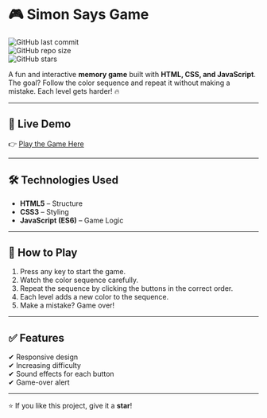 # 🎮 Simon Says Game  

![GitHub last commit](https://img.shields.io/github/last-commit/neel-ghori15/Littel-Projects?color=blue&style=flat-square)  
![GitHub repo size](https://img.shields.io/github/repo-size/neel-ghori15/Littel-Projects?color=green&style=flat-square)  
![GitHub stars](https://img.shields.io/github/stars/neel-ghori15/Littel-Projects?style=social)  

A fun and interactive **memory game** built with **HTML, CSS, and JavaScript**.  
The goal? Follow the color sequence and repeat it without making a mistake. Each level gets harder! 🔥  

---

## 🚀 Live Demo  
👉 [Play the Game Here](https://neel-ghori15.github.io/Littel-Projects/simon-says_game/)  

---

## 🛠 Technologies Used  
- **HTML5** – Structure  
- **CSS3** – Styling  
- **JavaScript (ES6)** – Game Logic  

---

## 🎯 How to Play  
1. Press any key to start the game.  
2. Watch the color sequence carefully.  
3. Repeat the sequence by clicking the buttons in the correct order.  
4. Each level adds a new color to the sequence.  
5. Make a mistake? Game over!  

---

## ✅ Features  
✔ Responsive design  
✔ Increasing difficulty  
✔ Sound effects for each button  
✔ Game-over alert  

---

⭐ If you like this project, give it a **star**!  
